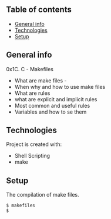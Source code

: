 ## Table of contents
* [General info](#general-info)
* [Technologies](#technologies)
* [Setup](#setup)

## General info
0x1C. C - Makefiles
* What are make files -
* When why and how to use make files
* What are rules
* what are explicit and implicit rules
* Most common and useful rules
* Variables and how to se them

## Technologies
Project is created with:
* Shell Scripting
* make

## Setup
The compilation of make files.


```
$ makefiles
$ 
```
